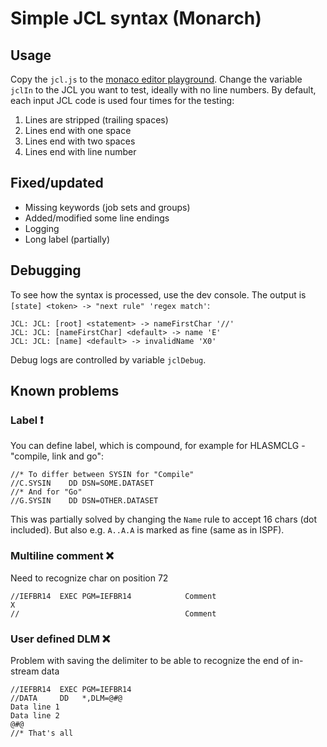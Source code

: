 # Simple JCL syntax (Monarch)
## Usage
Copy the ```jcl.js``` to the [monaco editor playground](https://microsoft.github.io/monaco-editor/playground.html#extending-language-services-custom-languages).
Change the variable ```jclIn``` to the JCL you want to test, ideally with no line numbers. By default, each input JCL code is used four times for the testing:
1. Lines are stripped (trailing spaces)
2. Lines end with one space
3. Lines end with two spaces
4. Lines end with line number

## Fixed/updated
* Missing keywords (job sets and groups)
* Added/modified some line endings
* Logging
* Long label (partially)

## Debugging
To see how the syntax is processed, use the dev console. The output is ```[state] <token> -> "next rule" 'regex match'```:
```
JCL: JCL: [root] <statement> -> nameFirstChar '//'
JCL: JCL: [nameFirstChar] <default> -> name 'E'
JCL: JCL: [name] <default> -> invalidName 'X0'
```
Debug logs are controlled by variable ```jclDebug```.

## Known problems
### Label :heavy_exclamation_mark:
You can define label, which is compound, for example for HLASMCLG - "compile, link and go":
```
//* To differ between SYSIN for "Compile"
//C.SYSIN    DD DSN=SOME.DATASET
//* And for "Go"
//G.SYSIN    DD DSN=OTHER.DATASET
```
This was partially solved by changing the ```Name``` rule to accept 16 chars (dot included). But also e.g. ```A..A.A``` is marked as fine (same as in ISPF).

### Multiline comment :x:
Need to recognize char on position 72
```
//IEFBR14  EXEC PGM=IEFBR14            Comment                         X
//                                     Comment                          
```
### User defined DLM :x:
Problem with saving the delimiter to be able to recognize the end of in-stream data
```
//IEFBR14  EXEC PGM=IEFBR14
//DATA     DD   *,DLM=@#@
Data line 1
Data line 2
@#@
//* That's all
```
